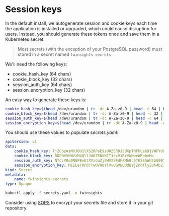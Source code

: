 # Session keys
In the default install, we autogenerate session and cookie keys each time the application is
installed or upgraded, which could cause disruption for users. Instead, you should generate
these tokens once and save them in a Kubernetes secret.

> Most secrets (with the exception of your PostgreSQL password) must stored in a secret
> named `fwinsights-secrets`

We'll need the following keys:
* cookie_hash_key (64 chars)
* cookie_block_key (32 chars)
* session_auth_key (64 chars)
* session_encryption_key (32 chars)

An easy way to generate these keys is:
```bash
cookie_hash_key=$(head /dev/urandom | tr -dc A-Za-z0-9 | head -c 64 | base64 -w 0)
cookie_block_key=$(head /dev/urandom | tr -dc A-Za-z0-9 | head -c 32 | base64 -w 0)
session_auth_key=$(head /dev/urandom | tr -dc A-Za-z0-9 | head -c 64 | base64 -w 0)
session_encryption_key=$(head /dev/urandom | tr -dc A-Za-z0-9 | head -c 32 | base64 -w 0)
```

You should use these values to populate _secrets.yaml_:
```yaml
apiVersion: v1
data:
    cookie_hash_key: TjZCbzAzMVJ0U1lXS2RPaE9sU0ZERDJJdXpTNFhLeG91VWFYdU9DcU9kTkpmenlFNWFsT29sajZ3VGpNbjNSSA==
    cookie_block_key: RDFNVVhWVzM4QllJd0Z5NXNIT1kxV1RrVWNweWRnbmM=
    session_auth_key: NTczV0o0NGFBeGtXVzduZjZHV25FdFZMb0s5TE5SSWU3bG00YkNtaE93bHZUVW1VSXZUYW9ya2UzdHE2eFZXSA==
    session_encryption_key: ME1LeFRPdTYwOVU0YlVvUGVEUUdQYjZnbTlyZUh4b2I=
kind: Secret
metadata:
    name: fwinsights-secrets
type: Opaque
```

```bash
kubectl apply -f secrets.yaml -n fwinsights
```
Consider using
[SOPS](https://github.com/mozilla/sops)
to encrypt your secrets file and store it in your git repository.

